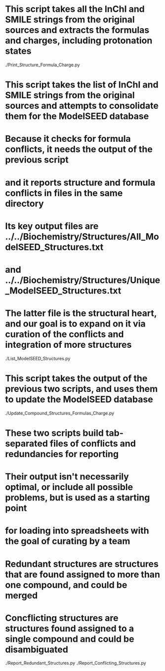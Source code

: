 # This script takes all the InChI and SMILE strings from the original sources and extracts the formulas and charges, including protonation states
./Print_Structure_Formula_Charge.py

# This script takes the list of InChI and SMILE strings from the original sources and attempts to consolidate them for the ModelSEED database
# Because it checks for formula conflicts, it needs the output of the previous script
# and it reports structure and formula conflicts in files in the same directory
# Its key output files are ../../Biochemistry/Structures/All_ModelSEED_Structures.txt
# and ../../Biochemistry/Structures/Unique_ModelSEED_Structures.txt
# The latter file is the structural heart, and our goal is to expand on it via curation of the conflicts and integration of more structures
./List_ModelSEED_Structures.py

# This script takes the output of the previous two scripts, and uses them to update the ModelSEED database
./Update_Compound_Structures_Formulas_Charge.py

# These two scripts build tab-separated files of conflicts and redundancies for reporting
# Their output isn't necessarily optimal, or include all possible problems, but is used as a starting point
# for loading into spreadsheets with the goal of curating by a team
# Redundant structures are structures that are found assigned to more than one compound, and could be merged
# Concflicting structures are structures found assigned to a single compound and could be disambiguated
./Report_Redundant_Structures.py
./Report_Conflicting_Structures.py
